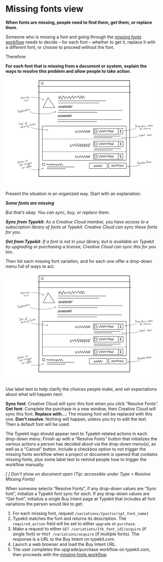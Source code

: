 # Missing fonts view

**When fonts are missing, people need to find them, get them, or replace them**.

Someone who is missing a font and going through the [missing fonts workflow](missing_fonts_workflow.md) needs to decide – for each font – whether to get it, replace it with a different font, or choose to proceed without the font.

Therefore:

**For each font that is missing from a document or system, explain the ways to resolve this problem and allow people to take action**.

![Sketch for missing fonts indicators in UI](../img/missing-fonts-view-01.png)

Present the situation in an organized way. Start with an explanation:

***Some fonts are missing***

_But that’s okay. You can sync, buy, or replace them_.

***Sync from Typekit***: _As a Creative Cloud member, you have access to a subscription library of fonts at Typekit. Creative Cloud can sync these fonts for you_.

***Get from Typekit***: _If a font is not in your library, but is available on Typekit by upgrading or purchasing a license, Creative Cloud can sync this for you too_.

Then list each missing font variation, and for each one offer a drop-down menu full of ways to act.

![Sketch of missing fonts UI](../img/missing-fonts-view-01.png)

Use label text to help clarify the choices people make, and set expectations about what will happen next:

**Sync font**: Creative Cloud will sync this font when you click “Resolve Fonts”.
**Get font**: Complete the purchase in a new window, then Creative Cloud will sync this font.
**Replace with...**: The missing font will be replaced with this one.
**Don't resolve**: Nothing will happen, unless you try to edit the text. Then a default font will be used.

The Typekit logo should appear next to Typekit-related actions in each drop-down menu.
Finish up with a "Resolve Fonts" button that initializes the various actions a person has decided about via the drop-down menu(s), as well as a “Cancel” button. Include a checkbox option to not trigger the missing fonts workflow when a project or document is opened that contains missing fonts, plus some label text to remind people how to trigger the workflow manually:

_[ ] Don't show on document open (Tip: accessible under Type > Resolve Missing Fonts)_

When someone selects “Resolve Fonts”, if any drop-down values are “Sync font”, initialize a Typekit font sync for each. If any drop-down values are “Get font”, initialize a single Buy Intent page at Typekit that includes all font variations the person would like to get:

1. For each missing font, request `/variations/{postscript_font_name}`
2. Typekit matches the font and returns its description. The `required_action` field will be set to either `upgrade` or `purchase`.
3. Make a request to either `GET /variations/{tk_font_id}/acquire` (if single font) or `POST /variations/acquire` (if multiple fonts). The response is a URL to the Buy Intent on typekit.com.
4. Launch a web browser and load the Buy Intent URL.
5. The user completes the upgrade/purchase workflow on typekit.com, then proceeds with the [missing fonts workflow](missing_fonts_workflow.md).
